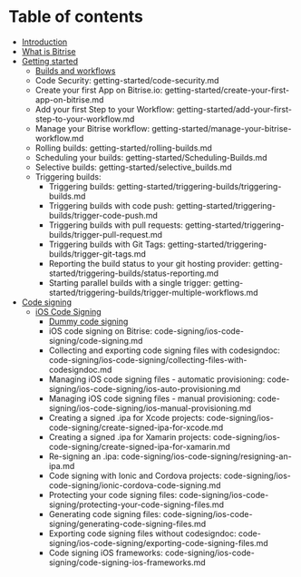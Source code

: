 # Table of contents

* [Introduction](index.md)
* [What is Bitrise](what-is-bitrise.md)
* [Getting started](getting-started/README.md)
  * [Builds and workflows](getting-started/builds-and-workflows.md)
  * Code Security: getting-started/code-security.md
  * Create your first App on Bitrise.io: getting-started/create-your-first-app-on-bitrise.md
  * Add your first Step to your Workflow: getting-started/add-your-first-step-to-your-workflow.md
  * Manage your Bitrise workflow: getting-started/manage-your-bitrise-workflow.md
  * Rolling builds: getting-started/rolling-builds.md
  * Scheduling your builds: getting-started/Scheduling-Builds.md
  * Selective builds: getting-started/selective_builds.md
  * Triggering builds:
    * Triggering builds: getting-started/triggering-builds/triggering-builds.md
    * Triggering builds with code push: getting-started/triggering-builds/trigger-code-push.md
    * Triggering builds with pull requests: getting-started/triggering-builds/trigger-pull-request.md
    * Triggering builds with Git Tags: getting-started/triggering-builds/trigger-git-tags.md
    * Reporting the build status to your git hosting provider: getting-started/triggering-builds/status-reporting.md
    * Starting parallel builds with a single trigger: getting-started/triggering-builds/trigger-multiple-workflows.md
* [Code signing](code-signing/README.md)
  * [iOS Code Signing](code-signing/ios-code-signing/README.md)
    * [Dummy code signing](code-signing/ios-code-signing/dummy-code-signing.md)
    * iOS code signing on Bitrise: code-signing/ios-code-signing/code-signing.md
    * Collecting and exporting code signing files with codesigndoc: code-signing/ios-code-signing/collecting-files-with-codesigndoc.md
    * Managing iOS code signing files - automatic provisioning: code-signing/ios-code-signing/ios-auto-provisioning.md
    * Managing iOS code signing files - manual provisioning: code-signing/ios-code-signing/ios-manual-provisioning.md
    * Creating a signed .ipa for Xcode projects: code-signing/ios-code-signing/create-signed-ipa-for-xcode.md
    * Creating a signed .ipa for Xamarin projects: code-signing/ios-code-signing/create-signed-ipa-for-xamarin.md
    * Re-signing an .ipa: code-signing/ios-code-signing/resigning-an-ipa.md
    * Code signing with Ionic and Cordova projects: code-signing/ios-code-signing/ionic-cordova-code-signing.md
    * Protecting your code signing files: code-signing/ios-code-signing/protecting-your-code-signing-files.md
    * Generating code signing files: code-signing/ios-code-signing/generating-code-signing-files.md
    * Exporting code signing files without codesigndoc: code-signing/ios-code-signing/exporting-code-signing-files.md
    * Code signing iOS frameworks: code-signing/ios-code-signing/code-signing-ios-frameworks.md
